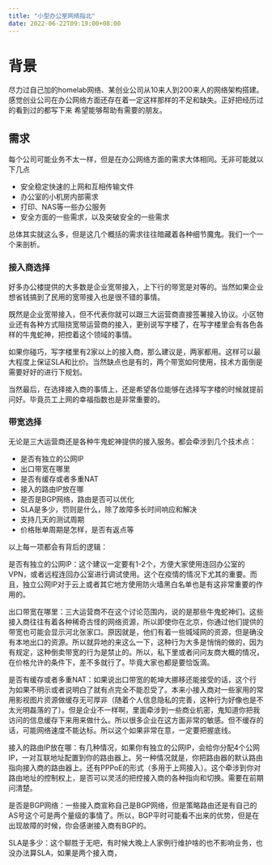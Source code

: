 ```yaml
---
title: "小型办公室网络指北"
date: 2022-06-22T09:19:00+08:00
---
```


# 背景

尽力过自己加的homelab网络、某创业公司从10来人到200来人的网络架构搭建。感觉创业公司在办公网络方面还存在着一定这样那样的不足和缺失。正好把经历过的看到过的都写下来 希望能够帮助有需要的朋友。

## 需求

每个公司可能业务不太一样，但是在办公网络方面的需求大体相同。无非可能就以下几点

- 安全稳定快速的上网和互相传输文件
- 办公室的小机房内部需求
- 打印、NAS等一些办公服务
- 安全方面的一些需求，以及突破安全的一些需求

总体其实就这么多，但是这几个概括的需求往往暗藏着各种细节魔鬼。我们一个一个来剖析。

### 接入商选择

好多办公楼提供的大多数是企业宽带接入，上下行的带宽是对等的。当然如果企业想省钱搞到了民用的宽带接入也是很不错的事情。

既然是企业宽带接入，但不代表你就可以跟三大运营商直接签署接入协议。小区物业还有各种方式阻挠宽带运营商的接入，更别说写字楼了，在写字楼里会有各色各样的牛鬼蛇神，把控着这个领域的事情。

如果你碰巧，写字楼里有2家以上的接入商，那么建议是，两家都用。这样可以最大程度上保证SLA和比价。当然缺点也是有的，两个带宽如何使用，技术方面倒是需要好好的进行下规划。

当然最后，在选择接入商的事情上，还是希望各位能够在选择写字楼的时候就提前问好。毕竟员工上网的幸福指数也是非常重要的。

### 带宽选择

无论是三大运营商还是各种牛鬼蛇神提供的接入服务。都会牵涉到几个技术点：

- 是否有独立的公网IP
- 出口带宽在哪里
- 是否有缓存或者多重NAT
- 接入的路由IP放在哪
- 是否是BGP网络，路由是否可以优化
- SLA是多少，罚则是什么，除了故障多长时间响应和解决
- 支持几天的测试周期
- 价格账单周期是怎样，是否有返点等

以上每一项都会有背后的逻辑：

是否有独立的公网IP：这个建议一定要有1-2个，方便大家使用连回办公室的VPN，或者远程连回办公室进行调试使用。这个在疫情的情况下尤其的重要。而且，独立公网IP对于云上或者其它地方使用防火墙黑白名单也是有这非常重要的作用的。

出口带宽在哪里：三大运营商不在这个讨论范围内，说的是那些牛鬼蛇神们。这些接入商往往有着各种稀奇古怪的网络资源，所以即使你在北京，你通过他们提供的带宽也可能会显示河北张家口。原因就是，他们有着一些城域网的资源，但是确没有本地出口的资源。所以就异地的来这么一下，这种行为大多是悄悄的做的，因为有规定，这种倒卖带宽的行为是禁止的。所以，私下里或者问问友商大概的情况，在价格允许的条件下，差不多就行了。毕竟大家也都是要恰饭滴。

是否有缓存或者多重NAT：如果说出口带宽的乾坤大挪移还能接受的话，这个行为如果不明示或者说明白了就有点完全不能忍受了。本来小接入商对一些家用的常用影视图片资源做缓存无可厚非（随着个人信息隐私的完善，这种行为好像也是不太光明磊落的了）。但是企业不一样啊，里面牵涉到一些商业机密，鬼知道你把我访问的信息缓存下来用来做什么。所以很多企业在这方面非常的敏感。但不缓存的话，可能网络速度不能达标。所以这个如果非常在意，一定要把握底线。

接入的路由IP放在哪：有几种情况，如果你有独立的公网IP，会给你分配4个公网IP，一对互联地址配置到你的路由器上。另一种情况就是，你把路由器的默认路由指向接入商的路由器上。还有PPPoE的形式（多用于上网接入）。这个牵涉到你对路由地址的控制权上，是否可以灵活的把控接入商的各种指向和切换。需要在前期问清楚。

是否是BGP网络：一些接入商宣称自己是BGP网络，但是策略路由还是有自己的AS号这个可是两个量级的事情了。所以，BGP平时可能看不出来的优势，但是在出现故障的时候，你会感谢接入商有BGP的。

SLA是多少：这个聊胜于无吧，有时候大晚上人家例行维护啥的也不影响业务，也没办法算SLA，如果是两个接入商，

